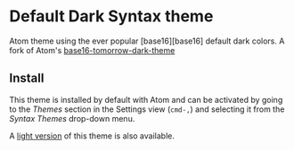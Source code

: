 # Default Dark Syntax theme

Atom theme using the ever popular [base16][base16] default dark colors.
A fork of Atom's [base16-tomorrow-dark-theme](https://github.com/atom/base16-tomorrow-dark-theme)

## Install

This theme is installed by default with Atom and can be activated by going to the _Themes_ section in the Settings view (`cmd-,`) and selecting it from the _Syntax Themes_ drop-down menu.

A
[light version](https://github.com/atom/base16-tomorrow-light-theme) of this theme is also available.
